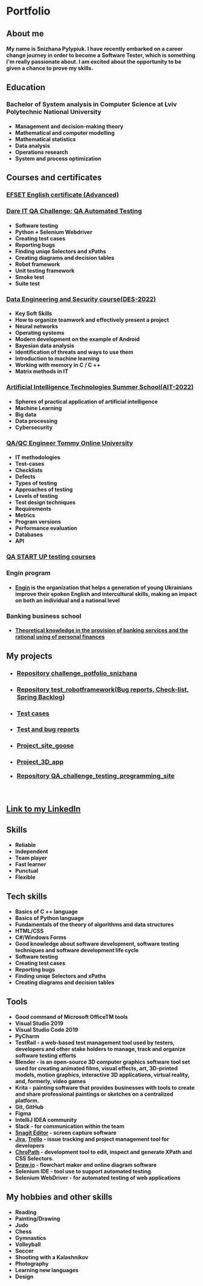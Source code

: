 # Portfolio
<h2> About me</h2>
<h4>My name is Snizhana Pylypiuk. I have recently embarked on a career change journey in order to become a Software Tester, which is something I'm really passionate about. I am excited about the opportunity to be given a chance to prove my skills.

<h2> Education</h2>
<h3>Bachelor of System analysis in Computer Science at Lviv Polytechnic National University
<h4>

* Management and decision-making theory
* Mathematical and computer modelling
* Mathematical statistics
* Data analysis
* Operations research
* System and process optimization

<h2> Courses and certificates</h2>
<h3>

  [EFSET English certificate (Advanced)](https://www.efset.org/cert/UTaH1z)
  
<h3>
  
  [Dare IT QA Challenge: QA Automated Testing](https://www.linkedin.com/in/snizhana-pylypiuk-b28b88231/)
  
<h4>
  
* Software testing
* Python + Selenium Webdriver
* Creating test cases
* Reporting bugs
* Finding uniqe Selectors and xPaths
* Creating diagrams and decision tables
* Robot framework
* Unit testing framework
* Smoke test
* Suite test

<h3>
  
  [Data Engineering and Security course(DES-2022)](https://www.linkedin.com/in/snizhana-pylypiuk-b28b88231/)
  
<h4>

* Key Soft Skills
* How to organize teamwork and effectively present a project
* Neural networks
* Operating systems
* Modern development on the example of Android
* Bayesian data analysis
* Identification of threats and ways to use them
* Introduction to machine learning
* Working with memory in C / C ++
* Matrix methods in IT

<h3>
  
  [Artificial Intelligence Technologies Summer School(AIT-2022)](https://www.linkedin.com/in/snizhana-pylypiuk-b28b88231/)
  
<h4>

* Spheres of practical application of artificial intelligence
* Machine Learning
* Big data
* Data processing
* Cybersecurity

<h3>
  
  [QA/QC Engineer Tommy Online University](https://www.linkedin.com/in/snizhana-pylypiuk-b28b88231/)
  
<h4>

*  IT methodologies
*  Test-cases
*  Checklists
*  Defects
*  Types of testing
*  Approaches of testing
*  Levels of testing
*  Test design techniques
*  Requirements
*  Metrics
*  Program versions
*  Performance evaluation
*  Databases
*  API
<h3>
  
  [QA START UP testing courses](https://www.linkedin.com/in/snizhana-pylypiuk-b28b88231/)
<h3>Engin program
<h4>

* [Engin](https://www.enginprogram.org/) is the organization that helps a generation of young Ukrainians improve their spoken
English and intercultural skills, making an impact on both an individual and a national level

<h3>Banking business school
<h4>

* [Theoretical knowledge in the provision of banking services
and the rational using of personal finances](https://juniorbank.com.ua/school)
<h2>My projects</h2>
<h3>

* [Repository challenge_potfolio_snizhana](https://github.com/Snowflakeeee/challenge_portfolio_snizhana)
<h3>

* [Repository test_robotframework(Bug reports, Check-list, Spring Backlog)](https://github.com/Snowflakeeee/test_robotframework)
<h3>

* [Test cases](https://drive.google.com/drive/folders/1OCYaRSgf2pvpfmjhsWE3zX0DNiVqCSJN?usp=sharing)
<h3>

* [Test and bug reports](https://drive.google.com/drive/folders/1XsM_btyf4rvYZfPkXiYwLX2dbmu_apHx?usp=sharing)
<h3>

* [Project_site_goose](https://github.com/Snowflakeeee/test_goose)
<h3>

* [Project_3D_app](https://www.figma.com/file/akdwfGEJZQIdGCe9dPkd5I/iPhone?node-id=24171%3A84)
  
* [Repository QA_challenge_testing_programming_site](https://github.com/Snowflakeeee/QA_challenge_testing_programming_site)
  
<br>
<h2>
  
[Link to my LinkedIn](https://www.linkedin.com/in/snizhana-pylypiuk-b28b88231/)
  
</h2>    
<h2>Skills</h2>
<h4>
  
* Reliable
* Independent
* Team player
* Fast learner
* Punctual
* Flexible
  
<h2>Tech skills</h2>
<h4>
  
* Basics of C ++ language
* Basics of Python language
* Fundamentals of the theory of algorithms and data structures
* HTML/CSS
* C#/Windows Forms
* Good knowledge about software development, software testing techniques and software
development life cycle
* Software testing
* Creating test cases
* Reporting bugs
* Finding uniqe Selectors and xPaths
* Creating diagrams and decision tables
  
<h2>Tools</h2>
<h4>
  
* Good command of Microsoft OfficeTM tools
* Visual Studio 2019
* Visual Studio Code 2019
* PyCharm
* TestRail - a web-based test management tool used by testers, developers and other stake holders to manage, track and organize software testing efforts
* Blender - is an open-source 3D computer graphics software tool set used for creating animated films, visual effects, art, 3D-printed models, motion graphics, interactive 3D applications, virtual reality, and, formerly, video games
* Krita - painting software that provides businesses with tools to create and share professional paintings or sketches on a centralized platform. 
* Git, GitHub
* Figma
* IntelliJ IDEA community
* Slack - for communication within the team
*  [Snagit Editor](https://www.techsmith.com/screen-capture.html) - screen capture software
*  [Jira](https://www.atlassian.com/software/jira), [Trello](https://trello.com/) - issue tracking and project management tool for developers
*  [ChroPath](https://chrome.google.com/webstore/detail/chropath/ljngjbnaijcbncmcnjfhigebomdlkcjo) - development tool to edit, inspect and generate XPath and CSS Selectors.
* [Draw.io](https://app.diagrams.net/) - flowchart maker and online diagram software
* Selenium IDE - tool use to support automated testing
* Selenium WebDriver - for automated testing of web applications
  
<h2> My hobbies and other skills</h2>
<h4>
  
* Reading
* Painting/Drawing
* Judo
* Chess
* Gymnastics
* Volleyball
* Soccer
* Shooting with a Kalashnikov
* Photography
* Learning new languages
* Design
  
  
  







